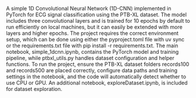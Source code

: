 A simple 1D Convolutional Neural Network (1D-CNN) implemented in PyTorch for ECG signal classification using the PTB-XL dataset. 
The model includes three convolutional layers and is trained for 10 epochs by default to run efficiently on local machines,
but it can easily be extended with more layers and higher epochs. The project requires the correct environment setup, which can be
done using either the pyproject.toml file with uv sync or the requirements.txt file with pip install -r requirements.txt. The main notebook,
simple_1dcnn.ipynb, contains the PyTorch model and training pipeline, while ptbxl_utils.py handles dataset configuration and helper functions. 
To run the project, ensure the PTB-XL dataset folders records100 and records500 are placed correctly, configure data paths and training settings
in the notebook, and the code will automatically detect whether to use CPU or GPU. An additional notebook, exploreDataset.ipynb, is included for dataset exploration.
